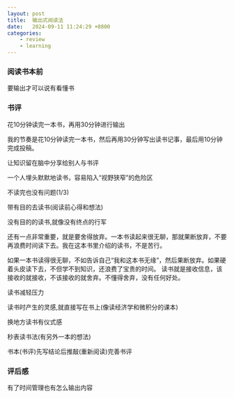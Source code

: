```yaml
---
layout: post
title:  输出式阅读法
date:   2024-09-11 11:24:29 +0800
categories: 
    - review 
    - learning
---
```


### 阅读书本前

要输出才可以说有看懂书

### 书评

花10分钟读完一本书，再用30分钟进行输出

我的节奏是花10分钟读完一本书，然后再用30分钟写出读书记事，最后用10分钟完成投稿。

让知识留在脑中分享给别人与书评

一个人埋头默默地读书，容易陷入“视野狭窄”的危险区

不读完也没有问题(1/3)

带有目的去读书(阅读前心得和想法)

没有目的的读书,就像没有终点的行军

还有一点非常重要，就是要舍得放弃。一本书读起来很无聊，那就果断放弃，不要再浪费时间读下去。我在这本书里介绍的读书，不是苦行。

如果一本书读得很无聊，不如告诉自己“我和这本书无缘”，然后果断放弃。如果硬着头皮读下去，不但学不到知识，还浪费了宝贵的时间。 读书就是接收信息，该接收的就接收，不该接收的就舍弃。不懂得舍弃，没有任何好处。

读书减轻压力

读书时产生的灵感,就直接写在书上(像读经济学和微积分的课本)

换地方读书有仪式感

秒表读书法(有另外一本的想法)

书本(书评)先写结论后推敲(重新阅读)完善书评

### 评后感

有了时间管理也有怎么输出内容